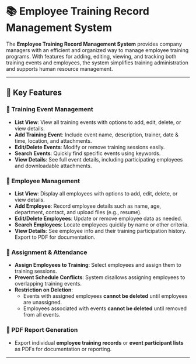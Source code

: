 # 📚 Employee Training Record Management System

The **Employee Training Record Management System** provides company managers with an efficient and organized way to manage employee training programs. With features for adding, editing, viewing, and tracking both training events and employees, the system simplifies training administration and supports human resource management.

---

## 🚀 Key Features

### 🔹 Training Event Management
- **List View**: View all training events with options to add, edit, delete, or view details.
- **Add Training Event**: Include event name, description, trainer, date & time, location, and attachments.
- **Edit/Delete Events**: Modify or remove training sessions easily.
- **Search Events**: Quickly find specific events using keywords.
- **View Details**: See full event details, including participating employees and downloadable attachments.

### 🔹 Employee Management
- **List View**: Display all employees with options to add, edit, delete, or view details.
- **Add Employee**: Record employee details such as name, age, department, contact, and upload files (e.g., resume).
- **Edit/Delete Employees**: Update or remove employee data as needed.
- **Search Employees**: Locate employees quickly by name or other criteria.
- **View Details**: See employee info and their training participation history. Export to PDF for documentation.

### 🔹 Assignment & Attendance
- **Assign Employees to Training**: Select employees and assign them to training sessions.
- **Prevent Schedule Conflicts**: System disallows assigning employees to overlapping training events.
- **Restriction on Deletion**:
  - Events with assigned employees **cannot be deleted** until employees are unassigned.
  - Employees associated with events **cannot be deleted** until removed from all events.

### 📝 PDF Report Generation
- Export individual **employee training records** or **event participant lists** as PDFs for documentation or reporting.

---
